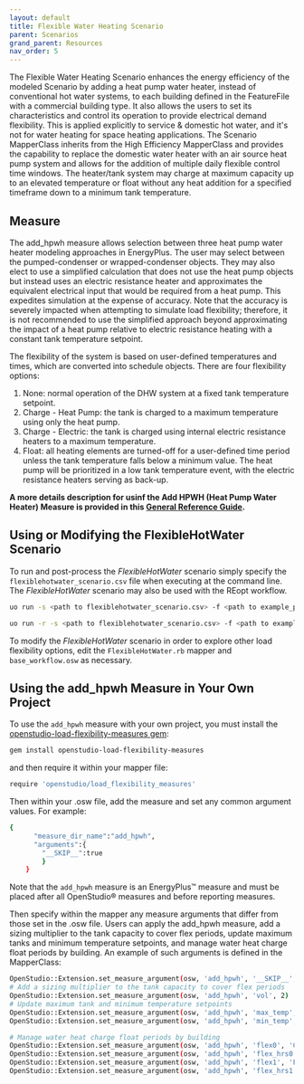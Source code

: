```yaml
---
layout: default
title: Flexible Water Heating Scenario
parent: Scenarios
grand_parent: Resources
nav_order: 5
---
```


The Flexible Water Heating Scenario enhances the energy efficiency of the modeled Scenario by adding a heat pump water heater, instead of conventional hot water systems, to each building defined in the FeatureFile with a commercial building type. It also allows the users to set its characteristics and control its operation to provide electrical demand flexibility. This is applied explicitly to service & domestic hot water, and it's not for water heating for space heating applications. The Scenario MapperClass inherits from the High Efficiency MapperClass and provides the capability to replace the domestic water heater with an air source heat pump system and allows for the addition of multiple daily flexible control time windows. The heater/tank system may charge at maximum capacity up to an elevated temperature or float without any heat addition for a specified timeframe down to a minimum tank temperature.


## Measure

The add_hpwh measure allows selection between three heat pump water heater modeling approaches in EnergyPlus. The user may select between the pumped-condenser or wrapped-condenser objects. They may also elect to use a simplified calculation that does not use the heat pump objects but instead uses an electric resistance heater and approximates the equivalent electrical input that would be required from a heat pump. This expedites simulation at the expense of accuracy. Note that the accuracy is severely impacted when attempting to simulate load flexibility; therefore, it is not recommended to use the simplified approach beyond approximating the impact of a heat pump relative to electric resistance heating with a constant tank temperature setpoint.


The flexibility of the system is based on user-defined temperatures and times, which are converted into schedule objects. There are four flexibility options:
1.	None: normal operation of the DHW system at a fixed tank temperature setpoint.
1.	Charge - Heat Pump: the tank is charged to a maximum temperature using only the heat pump.
1.	Charge - Electric: the tank is charged using internal electric resistance heaters to a maximum temperature.
1.	Float: all heating elements are turned-off for a user-defined time period unless the tank temperature falls below a minimum value.
The heat pump will be prioritized in a low tank temperature event, with the electric resistance heaters serving as back-up.

**A more details description for usinf the Add HPWH (Heat Pump Water Heater) Measure is provided in this [General Reference Guide](https://github.com/NREL/openstudio-load-flexibility-measures-gem/blob/master/lib/measures/add_hpwh/docs/Flexible%20Domestic%20Hot%20Water%20Implementation%20Guide.pdf).**

## Using or Modifying the FlexibleHotWater Scenario

To run and post-process the *FlexibleHotWater* scenario simply specify the `flexiblehotwater_scenario.csv` file when executing at the command line. The *FlexibleHotWater* scenario may also be used with the REopt workflow.

```bash
uo run -s <path to flexiblehotwater_scenario.csv> -f <path to example_project.json>
```

```bash
uo run -r -s <path to flexiblehotwater_scenario.csv> -f <path to example_project.json>
```

To modify the *FlexibleHotWater* scenario in order to explore other load flexibility options, edit the `FlexibleHotWater.rb` mapper and `base_workflow.osw` as necessary.

## Using the add_hpwh Measure in Your Own Project

To use the `add_hpwh` measure with your own project, you must install the [openstudio-load-flexibility-measures gem](https://github.com/NREL/openstudio-load-flexibility-measures-gem):

```bash
gem install openstudio-load-flexibility-measures
```

and then require it within your mapper file:

```bash
require 'openstudio/load_flexibility_measures'
```

Then within your .osw file, add the measure and set any common argument values. For example:

```bash
{
      "measure_dir_name":"add_hpwh",
      "arguments":{
        "__SKIP__":true
        }
    }
```

Note that the `add_hpwh` measure is an EnergyPlus&trade; measure and must be placed after all OpenStudio&reg; measures and before reporting measures.

Then specify within the mapper any measure arguments that differ from those set in the .osw file. Users can apply the add_hpwh measure, add a sizing multiplier to the tank capacity to cover flex periods, update maximum tanks and minimum temperature setpoints, and manage water heat charge float periods by building. An example of such arguments is defined in the MapperClass:

```bash
OpenStudio::Extension.set_measure_argument(osw, 'add_hpwh', '__SKIP__', false)
# Add a sizing multiplier to the tank capacity to cover flex periods
OpenStudio::Extension.set_measure_argument(osw, 'add_hpwh', 'vol', 2)
# Update maximum tank and minimum temperature setpoints
OpenStudio::Extension.set_measure_argument(osw, 'add_hpwh', 'max_temp', 185)
OpenStudio::Extension.set_measure_argument(osw, 'add_hpwh', 'min_temp', 125)

# Manage water heat charge float periods by building
OpenStudio::Extension.set_measure_argument(osw, 'add_hpwh', 'flex0', 'Charge - Heat Pump')
OpenStudio::Extension.set_measure_argument(osw, 'add_hpwh', 'flex_hrs0', '16:00-17:00')
OpenStudio::Extension.set_measure_argument(osw, 'add_hpwh', 'flex1', 'Float')
OpenStudio::Extension.set_measure_argument(osw, 'add_hpwh', 'flex_hrs1', '17:01-19:00')
```
